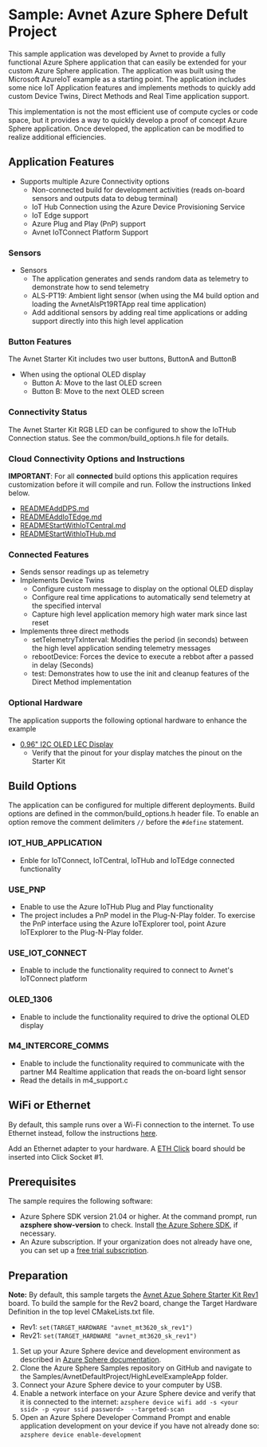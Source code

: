 # Sample: Avnet Azure Sphere Defult Project

This sample application was developed by Avnet to provide a fully functional Azure Sphere application that can easily be extended for your custom Azure Sphere application.  The application was built using the Microsoft AzureIoT example as a starting point.  The application includes some nice IoT Application features and implements methods to quickly add custom Device Twins, Direct Methods and Real Time application support.

This implementation is not the most efficient use of compute cycles or code space, but it provides a way to quickly develop a proof of concept Azure Sphere application.  Once developed, the application can be modified to realize additional efficiencies.

## Application Features

* Supports multiple Azure Connectivity options
   * Non-connected build for development activities (reads on-board sensors and outputs data to debug terminal)
   * IoT Hub Connection using the Azure Device Provisioning Service
   * IoT Edge support
   * Azure Plug and Play (PnP) support
   * Avnet IoTConnect Platform Support

### Sensors

* Sensors
   * The application generates and sends random data as telemetry to demonstrate how to send telemetry
   * ALS-PT19: Ambient light sensor (when using the M4 build option and loading the AvnetAlsPt19RTApp real time application)
   * Add additional sensors by adding real time applications or adding support directly into this high level application

### Button Features

The Avnet Starter Kit includes two user buttons, ButtonA and ButtonB

* When using the optional OLED display
   * Button A: Move to the last OLED screen
   * Button B: Move to the next OLED screen

### Connectivity Status

The Avnet Starter Kit RGB LED can be configured to show the IoTHub Connection status.  See the common/build_options.h file for details.

### Cloud Connectivity Options and Instructions

**IMPORTANT**: For all **connected** build options this application requires customization before it will compile and run. Follow the instructions linked below.

* [READMEAddDPS.md](READMEAddDPS.md)
* [READMEAddIoTEdge.md](READMEAddIoTEdge.md)
* [READMEStartWithIoTCentral.md](READMEStartWithIoTCentral.md)
* [READMEStartWithIoTHub.md](READMEStartWithIoTHub.md)

### Connected Features

* Sends sensor readings up as telemetry
* Implements Device Twins
   * Configure custom message to display on the optional OLED display
   * Configure real time applications to automatically send telemetry at the specified interval
   * Capture high level application memory high water mark since last reset
* Implements three direct methods
   * setTelemetryTxInterval: Modifies the period (in seconds) between the high level application sending telemetry messages
   * rebootDevice: Forces the device to execute a rebbot after a passed in delay (Seconds)
   * test: Demonstrates how to use the init and cleanup features of the Direct Method implementation
   
### Optional Hardware

The application supports the following optional hardware to enhance the example
* [0.96" I2C OLED LEC Display](https://www.amazon.com/gp/product/B06XRCQZRX/ref=ppx_yo_dt_b_search_asin_title?ie=UTF8&psc=1)
   * Verify that the pinout for your display matches the pinout on the Starter Kit

## Build Options

The application can be configured for multiple different deployments.  Build options are defined in the common/build_options.h header file.  To enable an option remove the comment delimiters ```//``` before the ```#define``` statement. 

### IOT_HUB_APPLICATION
* Enble for IoTConnect, IoTCentral, IoTHub and IoTEdge connected functionality

### USE_PNP
* Enable to use the Azure IoTHub Plug and Play functionality
* The project includes a PnP model in the Plug-N-Play folder.  To exercise the PnP interface using the Azure IoTExplorer tool, point Azure IoTExplorer to the Plug-N-Play folder.

### USE_IOT_CONNECT
* Enable to include the functionality required to connect to Avnet's IoTConnect platform

### OLED_1306
* Enable to include the functionality required to drive the optional OLED display

### M4_INTERCORE_COMMS
* Enable to include the functionality required to communicate with the partner M4 Realtime application that reads the on-board light sensor
* Read the details in m4_support.c

## WiFi or Ethernet

By default, this sample runs over a Wi-Fi connection to the internet. To use Ethernet instead, follow the instructions [here](https://docs.microsoft.com/azure-sphere/network/connect-ethernet).

Add an Ethernet adapter to your hardware. A [ETH Click](https://www.mikroe.com/eth-click) board should be inserted into Click Socket #1.

## Prerequisites

The sample requires the following software:

- Azure Sphere SDK version 21.04 or higher. At the command prompt, run **azsphere show-version** to check. Install [the Azure Sphere SDK](https://docs.microsoft.com/azure-sphere/install/install-sdk), if necessary.
- An Azure subscription. If your organization does not already have one, you can set up a [free trial subscription](https://azure.microsoft.com/free/?v=17.15).

## Preparation

**Note:** By default, this sample targets the [Avnet Azue Sphere Starter Kit Rev1](http://avnet.me/mt3620-kit) board. To build the sample for the Rev2 board, change the Target Hardware Definition in the top level CMakeLists.txt file.

* Rev1: ```set(TARGET_HARDWARE "avnet_mt3620_sk_rev1")```
* Rev21: ```set(TARGET_HARDWARE "avnet_mt3620_sk_rev1")```

1. Set up your Azure Sphere device and development environment as described in [Azure Sphere documentation](https://docs.microsoft.com/azure-sphere/install/overview).
2. Clone the Azure Sphere Samples repository on GitHub and navigate to the Samples/AvnetDefaultProject/HighLevelExampleApp folder.
3. Connect your Azure Sphere device to your computer by USB.
4. Enable a network interface on your Azure Sphere device and verify that it is connected to the internet: `azsphere device wifi add -s <your ssid> -p <your ssid password>  --targeted-scan`
5. Open an Azure Sphere Developer Command Prompt and enable application development on your device if you have not already done so: `azsphere device enable-development`
